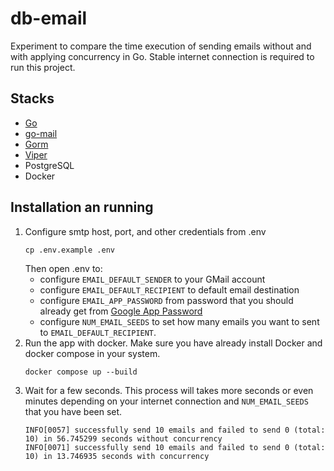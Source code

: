 # db-email
Experiment to compare the time execution of sending emails without and with applying concurrency in Go. Stable internet connection is required to run this project.

## Stacks
- [Go](https://go.dev/)
- [go-mail](https://github.com/go-gomail/gomail)
- [Gorm](https://gorm.io/)
- [Viper](https://github.com/spf13/viper)
- PostgreSQL
- Docker

## Installation an running
1. Configure smtp host, port, and other credentials from .env
   ```
   cp .env.example .env
   ```
   Then open .env to:
   - configure ```EMAIL_DEFAULT_SENDER``` to your GMail account
   - configure ```EMAIL_DEFAULT_RECIPIENT``` to default email destination
   - configure ```EMAIL_APP_PASSWORD``` from password that you should already get from [Google App Password](https://myaccount.google.com/apppasswords)
   - configure ```NUM_EMAIL_SEEDS``` to set how many emails you want to sent to ```EMAIL_DEFAULT_RECIPIENT```. 
2. Run the app with docker. Make sure you have already install Docker and docker compose in your system. 
   ```
   docker compose up --build
   ```
3. Wait for a few seconds. This process will takes more seconds or even minutes depending on your internet connection and ```NUM_EMAIL_SEEDS``` that you have been set.  
   ```
   INFO[0057] successfully send 10 emails and failed to send 0 (total: 10) in 56.745299 seconds without concurrency
   INFO[0071] successfully send 10 emails and failed to send 0 (total: 10) in 13.746935 seconds with concurrency
   ```
